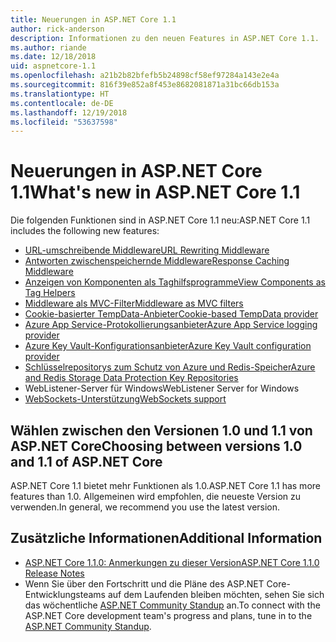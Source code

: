 ```yaml
---
title: Neuerungen in ASP.NET Core 1.1
author: rick-anderson
description: Informationen zu den neuen Features in ASP.NET Core 1.1.
ms.author: riande
ms.date: 12/18/2018
uid: aspnetcore-1.1
ms.openlocfilehash: a21b2b82bfefb5b24898cf58ef97284a143e2e4a
ms.sourcegitcommit: 816f39e852a8f453e8682081871a31bc66db153a
ms.translationtype: HT
ms.contentlocale: de-DE
ms.lasthandoff: 12/19/2018
ms.locfileid: "53637598"
---
```

# <a name="whats-new-in-aspnet-core-11"></a><span data-ttu-id="fce62-103">Neuerungen in ASP.NET Core 1.1</span><span class="sxs-lookup"><span data-stu-id="fce62-103">What's new in ASP.NET Core 1.1</span></span>

<span data-ttu-id="fce62-104">Die folgenden Funktionen sind in ASP.NET Core 1.1 neu:</span><span class="sxs-lookup"><span data-stu-id="fce62-104">ASP.NET Core 1.1 includes the following new features:</span></span>

- [<span data-ttu-id="fce62-105">URL-umschreibende Middleware</span><span class="sxs-lookup"><span data-stu-id="fce62-105">URL Rewriting Middleware</span></span>](xref:fundamentals/url-rewriting)
- [<span data-ttu-id="fce62-106">Antworten zwischenspeichernde Middleware</span><span class="sxs-lookup"><span data-stu-id="fce62-106">Response Caching Middleware</span></span>](xref:performance/caching/middleware)
- [<span data-ttu-id="fce62-107">Anzeigen von Komponenten als Taghilfsprogramme</span><span class="sxs-lookup"><span data-stu-id="fce62-107">View Components as Tag Helpers</span></span>](xref:mvc/views/view-components#invoking-a-view-component-as-a-tag-helper)
- [<span data-ttu-id="fce62-108">Middleware als MVC-Filter</span><span class="sxs-lookup"><span data-stu-id="fce62-108">Middleware as MVC filters</span></span>](xref:mvc/controllers/filters#using-middleware-in-the-filter-pipeline)
- [<span data-ttu-id="fce62-109">Cookie-basierter TempData-Anbieter</span><span class="sxs-lookup"><span data-stu-id="fce62-109">Cookie-based TempData provider</span></span>](xref:fundamentals/app-state#tempdata)
- [<span data-ttu-id="fce62-110">Azure App Service-Protokollierungsanbieter</span><span class="sxs-lookup"><span data-stu-id="fce62-110">Azure App Service logging provider</span></span>](xref:fundamentals/logging/index#azure-app-service-provider)
- [<span data-ttu-id="fce62-111">Azure Key Vault-Konfigurationsanbieter</span><span class="sxs-lookup"><span data-stu-id="fce62-111">Azure Key Vault configuration provider</span></span>](xref:security/key-vault-configuration)
- [<span data-ttu-id="fce62-112">Schlüsselrepositorys zum Schutz von Azure und Redis-Speicher</span><span class="sxs-lookup"><span data-stu-id="fce62-112">Azure and Redis Storage Data Protection Key Repositories</span></span>](xref:security/data-protection/implementation/key-storage-providers#azure-and-redis)
- <span data-ttu-id="fce62-113">WebListener-Server für Windows</span><span class="sxs-lookup"><span data-stu-id="fce62-113">WebListener Server for Windows</span></span>
- [<span data-ttu-id="fce62-114">WebSockets-Unterstützung</span><span class="sxs-lookup"><span data-stu-id="fce62-114">WebSockets support</span></span>](xref:fundamentals/websockets)

## <a name="choosing-between-versions-10-and-11-of-aspnet-core"></a><span data-ttu-id="fce62-115">Wählen zwischen den Versionen 1.0 und 1.1 von ASP.NET Core</span><span class="sxs-lookup"><span data-stu-id="fce62-115">Choosing between versions 1.0 and 1.1 of ASP.NET Core</span></span>

<span data-ttu-id="fce62-116">ASP.NET Core 1.1 bietet mehr Funktionen als 1.0.</span><span class="sxs-lookup"><span data-stu-id="fce62-116">ASP.NET Core 1.1 has more features than 1.0.</span></span> <span data-ttu-id="fce62-117">Allgemeinen wird empfohlen, die neueste Version zu verwenden.</span><span class="sxs-lookup"><span data-stu-id="fce62-117">In general, we recommend you use the latest version.</span></span>

## <a name="additional-information"></a><span data-ttu-id="fce62-118">Zusätzliche Informationen</span><span class="sxs-lookup"><span data-stu-id="fce62-118">Additional Information</span></span>

- [<span data-ttu-id="fce62-119">ASP.NET Core 1.1.0: Anmerkungen zu dieser Version</span><span class="sxs-lookup"><span data-stu-id="fce62-119">ASP.NET Core 1.1.0 Release Notes</span></span>](https://github.com/aspnet/Home/releases/tag/1.1.0)
- <span data-ttu-id="fce62-120">Wenn Sie über den Fortschritt und die Pläne des ASP.NET Core-Entwicklungsteams auf dem Laufenden bleiben möchten, sehen Sie sich das wöchentliche [ASP.NET Community Standup](https://live.asp.net/) an.</span><span class="sxs-lookup"><span data-stu-id="fce62-120">To connect with the ASP.NET Core development team's progress and plans, tune in to the [ASP.NET Community Standup](https://live.asp.net/).</span></span>
